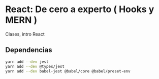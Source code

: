 # React: De cero a experto ( Hooks y MERN )

Clases, intro React

## Dependencias

```sh
yarn add --dev jest
yarn add --dev @types/jest
yarn add --dev babel-jest @babel/core @babel/preset-env
```
